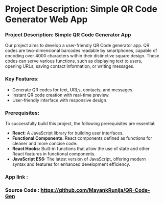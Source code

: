 # Project Description: Simple QR Code Generator Web App
### Project Description: Simple QR Code Generator App

Our project aims to develop a user-friendly QR Code generator app. QR codes are two-dimensional barcodes readable by smartphones, capable of encoding over 4000 characters within their distinctive square design. These codes can serve various functions, such as displaying text to users, opening URLs, saving contact information, or writing messages.

### Key Features:
- Generate QR codes for text, URLs, contacts, and messages.
- Instant QR code creation with real-time preview.
- User-friendly interface with responsive design.

### Prerequisites:
To successfully build this project, the following prerequisites are essential:
- **React:** A JavaScript library for building user interfaces.
- **Functional Components:** React components defined as functions for cleaner and more concise code.
- **React Hooks:** Built-in functions that allow the use of state and other React features in functional components.
- **JavaScript ES6:** The latest version of JavaScript, offering modern syntax and features for enhanced development efficiency.

### App link :
### Source Code : https://github.com/MayankRunija/QR-Code-Gen
